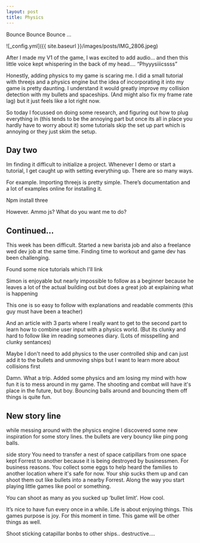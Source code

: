 ```yaml
---
layout: post
title: Physics
---
```


Bounce Bounce Bounce ... 

![_config.yml]({{ site.baseurl }}/images/posts/IMG_2806.jpeg)

After I made my V1 of the game, I was excited to add audio... and then this little voice kept whispering in the back of my head…. “Phyyysiiicssss”

Honestly, adding physics to my game is scaring me. I did a small tutorial with threejs and a physics engine but the idea of incorporating it into my game is pretty daunting. I understand it would greatly improve my collision detection with my bullets and spaceships. (And might also fix my frame rate lag) but it just feels like a lot right now.


So today I focussed on doing some research, and figuring out how to plug everything in (this tends to be the annoying part but once its all in place you hardly have to worry about it) some tutorials skip the set up part which is annoying or they just skim the setup.


## Day two

Im finding it difficult to initialize a project. Whenever I demo or start a tutorial, I get caught up with setting everything up. There are so many ways.

For example. Importing threejs is pretty simple. There’s documentation and a lot of examples online for installing it. 

Npm install three

However. Ammo js? What do you want me to do? 



## Continued…

This week has been difficult. Started a new barista job and also a freelance wed dev job at the same time. Finding time to workout and game dev has been challenging. 

Found some nice tutorials which I'll link 

Simon is enjoyable but nearly impossible to follow as a beginner because he leaves a lot of the actual building out but does a great job at explaining what is happening

This one is so easy to follow with explanations and readable comments (this guy must have been a teacher)

And an article with 3 parts where I really want to get to the second part to learn how to combine user input with a physics world. (But its clunky and hard to follow like im reading someones diary. (Lots of misspelling and clunky sentances) 

Maybe I don't need to add physics to the user controlled ship and can just add it to the bullets and unmoving ships but I want to learn more about collisions first



Damn. What a trip. Added some physics and am losing my mind with how fun it is to mess around in my game. The shooting and combat will have it's place in the future, but boy. Bouncing balls around and bouncing them off things is quite fun.


## New story line 

while messing around with the physics engine I discovered some new inspiration for some story lines. the bullets are very bouncy like ping pong balls. 


side story
You need to transfer a nest of space catipillars from one space kept Forrest to another because  it is being destroyed by businessmen. For business reasons. You collect some eggs to help heard the families to another location where it's safe for now. Your ship sucks them up and can shoot them out like bullets into a nearby Forrest. Along the way you start playing little games like pool or something.


You can shoot as many as you sucked up ‘bullet limit'. How cool. 


It’s nice to have fun every once in a while. Life is about enjoying things. This games purpose is joy. For this moment in time. This game will be other things as well. 


Shoot sticking catapillar bonbs to other ships.. 
destructive….
